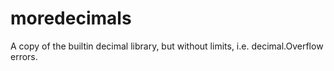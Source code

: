 # moredecimals
A copy of the builtin decimal library, but without limits, i.e. decimal.Overflow errors.